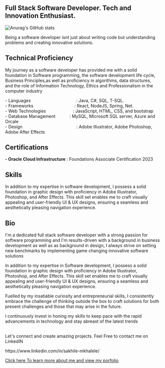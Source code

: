 <h2>Full Stack Software Developer. Tech and Innovation Enthusiast.</h2>

![Anurag's GitHub stats](https://github-readme-stats.vercel.app/api?username=sakhimem17&show_icons=true&theme=radical)





<p>
    Being a software developer isnt just about writing code but understanding problems and creating innovative solutions.
</p>

<p>
    <h2> Technical Proficiency </h2> 
    <p>
    My journey as a software developer has provided me with a solid foundation in Software programming, the software development life cycle, Business Principles,as well as proficiency in algorithms, data structures, and the role of Information Technology, Ethics and Professionalism in the computer industry
    </p>
    - Languages              : Java, C#, SQL, T-SQL.
    <br>
    - Frameworks             : React, NodeJS, Spring, Net.
    <br>
    - Web Technologies       : JavaScript, HTML, CSS, and bootstrap
    <br>
    - Database Management    : MySQL,  Microsoft SQL server, Azure and Orcale
    <br>
   -  Design                 : Adobe Illustrator, Adobe Photoshop, Adobe After Effects
    
</p>

<p>
    
<h2>
    Certifications
</h2>
<p>
    <strong>- Oracle Cloud Infrastructure</strong> : Foundations Associate Certification 2023
</p>
    
</p>

<p>
    <h2>Skills</h2>
    <p>
        In addition to my expertise in software development, I possess a solid foundation in graphic design with proficiency in Adobe Illustrator, Photoshop, and After Effects. This skill set enables me to craft
        visually appealing and user-friendly UI & UX designs, ensuring a seamless and aesthetically pleasing navigation experience.
</p>

<h2>Bio</h2>

<p>
    I'm a dedicated full stack software developer with a strong passion for software programming and I'm results-driven with a background in business development as well as as background in design, I always strive on setting new benchmarks by implementing game changing innovative software solutions
</p>
<p>
    In addition to my expertise in Software development, I possess a solid foundation in graphic design with proficiency in Adobe Illustrator, Photoshop, and After Effects. This skill set enables me to craft visually appealing and user-friendly UI & UX designs, ensuring a seamless and aesthetically pleasing navigation experience.
</p>
<p>
    Fuelled by my insatiable curiosity and entrepreneurial skills, I consistently embrace the challenge of thinking outside the box to craft solutions for both present challenges and those that may arise in the future.
</p>




<p>I continuously invest in honing my skills to keep pace with the rapid advancements in technology and stay abreast of the latest trends</p>



</p>

<p><br>Let's connect and create amazing projects. Feel Free to contact me on  LinkedIN </p>
  https://www.linkedin.com/in/sakhile-mkhalele/
<p><a href="https://sakhilemkhalele.pages.dev/" target="blank_"> Click here To learn more about me and view my porfolio</a></p>

<!---
SakhileM17/SakhileM17 is a ✨ special ✨ repository because its `README.md` (this file) appears on your GitHub profile.
You can click the Preview link to take a look at your changes.
--->
